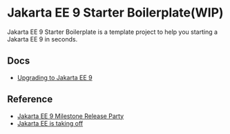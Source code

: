 # Jakarta EE 9 Starter Boilerplate(WIP)

Jakarta EE 9 Starter Boilerplate is a template project to help you starting a Jakarta EE 9 in seconds.


## Docs 

* [Upgrading to Jakarta EE 9](./docs/upgrade.md)

## Reference
* [Jakarta EE 9 Milestone Release Party](https://www.crowdcast.io/e/JakartaEE9_Milestonereleaseparty?utm_source=crowdcast&utm_medium=email&utm_campaign=followers)
* [Jakarta  EE is taking off ](https://eclipse-foundation.blog/2020/06/23/jakarta-ee-is-taking-off/)
